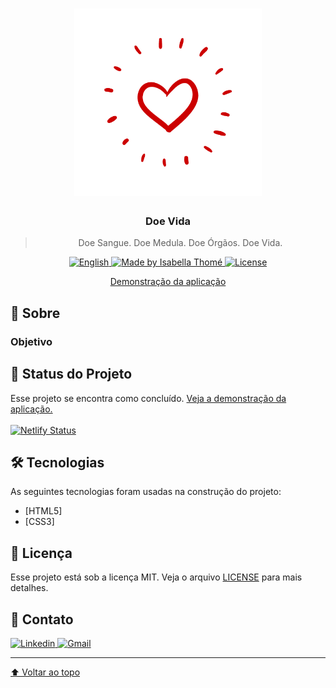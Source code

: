 <h1 align="center">
    <img alt="Logo - Doe Vida" src="./images/logo.png" width="300px" />
</h1>

<h3 align="center">
  Doe Vida
</h3>

<blockquote align="center"> Doe Sangue. Doe Medula. Doe Órgãos. Doe Vida. </blockquote>

<p align="center">
  <a href="." >
    <img alt="English" src="https://img.shields.io/static/v1?label=Version&message=English&color=cc0000&style=for-the-badge"/>
  </a>
    
  <a href="MADE">
    <img alt="Made by Isabella Thomé" src="https://img.shields.io/static/v1?label=Made by&message=Isabella&color=cc0000&style=for-the-badge&logo=ghost"/>
  </a>

  <a href="LICENSE" >
    <img alt="License" src="https://img.shields.io/static/v1?label=License&message=MIT&color=cc0000&style=for-the-badge"/>
  </a>
 </p>
 
  <p align="center">
    <a href="https://doevida.netlify.app"> Demonstração da aplicação </a> 
  </p>    

## :heartbeat: Sobre


### Objetivo



## :construction: Status do Projeto

Esse projeto se encontra como concluído. <a href="https://doevida.netlify.app"> Veja a demonstração da aplicação. </a> <br /> <br />
[![Netlify Status](https://api.netlify.com/api/v1/badges/fd29c172-5dea-4891-9133-3d92b38962e3/deploy-status)](https://app.netlify.com/sites/doevida/deploys)

## 🛠 Tecnologias

As seguintes tecnologias foram usadas na construção do projeto:

- [HTML5]
- [CSS3]

## :memo: Licença

Esse projeto está sob a licença MIT. Veja o arquivo [LICENSE](/LICENSE) para mais detalhes.

## 📲 Contato

<a href="https://www.linkedin.com/in/isabella-thomé/">
    <img src="https://img.shields.io/badge/-LinkedIn-0270AD?style=flat-square&logo=Linkedin&logoColor=white&link=https://www.linkedin.com/in/isabella-thomé/" alt="Linkedin"/> </a> 

<a href="mailto:isabellathome7@gmail.com">
    <img src="https://img.shields.io/badge/-Gmail-E94134?style=flat-square&logo=Gmail&logoColor=white&link=mailto:isabellathome7@gmail.com" alt="Gmail"/>
</a>

---

[⬆ Voltar ao topo](#nome-do-projeto)




